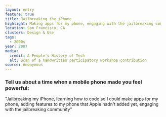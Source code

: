 ```yaml
---
layout: entry
feature: true
title: Jailbreaking the iPhone
highlight: Making apps for my phone, engaging with the jailbreaking community.
location: San Francisco, CA
clusters: Design & Use
tags:
  - 2000s
year: 2007
media:
  credit: A People's History of Tech
  alt: Scan of a handwritten participatory workshop contribution
source: Anonymous
---
```

### Tell us about a time when a mobile phone made you feel powerful:

"Jailbreaking my iPhone, learning how to code so I could make apps for my phone, adding features to my phone that Apple hadn't added yet, engaging with the jailbreaking community"
